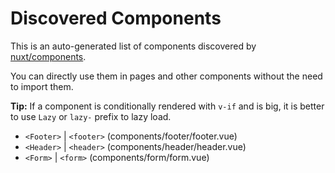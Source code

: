 # Discovered Components

This is an auto-generated list of components discovered by [nuxt/components](https://github.com/nuxt/components).

You can directly use them in pages and other components without the need to import them.

**Tip:** If a component is conditionally rendered with `v-if` and is big, it is better to use `Lazy` or `lazy-` prefix to lazy load.

- `<Footer>` | `<footer>` (components/footer/footer.vue)
- `<Header>` | `<header>` (components/header/header.vue)
- `<Form>` | `<form>` (components/form/form.vue)
